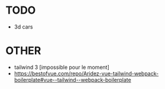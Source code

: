 # TODO
- 3d cars

# OTHER
- tailwind 3 [impossible pour le moment] 
- https://bestofvue.com/repo/Aridez-vue-tailwind-webpack-boilerplate#vue--tailwind--webpack-boilerplate